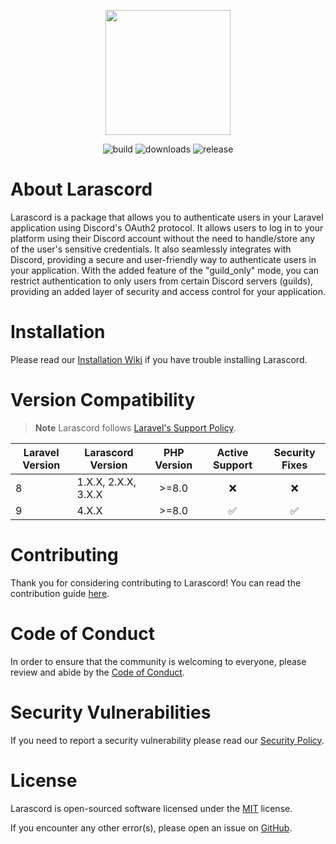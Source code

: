<p align="center">
    <a href="https://github.com/JakyeRU/Larascord" target="_blank">
        <img src="https://raw.githubusercontent.com/JakyeRU/Larascord/main/Larascord-transparent.png" height=200>
    </a>
</p>

<p align="center">
    <img src="https://img.shields.io/github/actions/workflow/status/JakyeRU/Larascord/run-tests.yml?logo=github&branch=main&style=for-the-badge" alt="build">
    <img src="https://img.shields.io/packagist/dt/jakyeru/larascord?logo=packagist&style=for-the-badge" alt="downloads">
    <img src="https://img.shields.io/github/v/release/jakyeru/larascord?logo=github&color=blue&style=for-the-badge" alt="release">
</p>

# About Larascord
Larascord is a package that allows you to authenticate users in your Laravel application using Discord's OAuth2 protocol. It allows users to log in to your platform using their Discord account without the need to handle/store any of the user's sensitive credentials. It also seamlessly integrates with Discord, providing a secure and user-friendly way to authenticate users in your application. With the added feature of the "guild_only" mode, you can restrict authentication to only users from certain Discord servers (guilds), providing an added layer of security and access control for your application.

# Installation
Please read our [Installation Wiki](https://github.com/JakyeRU/Larascord/wiki/Installation) if you have trouble installing Larascord.

# Version Compatibility
> **Note** Larascord follows [Laravel's Support Policy](https://laravel.com/docs/9.x/releases#support-policy).

| Laravel Version | Larascord Version   | PHP Version | Active Support | Security Fixes |
|-----------------|---------------------|:-----------:|:--------------:|:--------------:|
| 8               | 1.X.X, 2.X.X, 3.X.X |    >=8.0    |       ❌       |       ❌      |
| 9               | 4.X.X               |    >=8.0    |       ✅       |       ✅      |

# Contributing
Thank you for considering contributing to Larascord! You can read the contribution guide [here](https://github.com/JakyeRU/Larascord/blob/main/.github/CONTRIBUTING.md).

# Code of Conduct
In order to ensure that the community is welcoming to everyone, please review and abide by the [Code of Conduct](https://github.com/JakyeRU/Larascord/blob/main/.github/CODE_OF_CONDUCT.md).

# Security Vulnerabilities
If you need to report a security vulnerability please read our [Security Policy](https://github.com/JakyeRU/Larascord/blob/main/.github/SECURITY.md).

# License
Larascord is open-sourced software licensed under the [MIT](https://github.com/JakyeRU/Larascord/blob/main/LICENSE) license.

If you encounter any other error(s), please open an issue on [GitHub](https://github.com/JakyeRU/Larascord/issues/new/choose).

